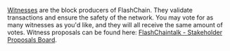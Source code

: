 [Witnesses](introduction/witness) are the block producers of FlashChain. They validate transactions and ensure the safety of the network. You may vote for as many witnesses as you'd like, and they will all receive the same amount of votes. Witness proposals can be found here: [FlashChaintalk - Stakeholder Proposals Board](https://flashchaintalk.org/index.php/board,75.0.html).
